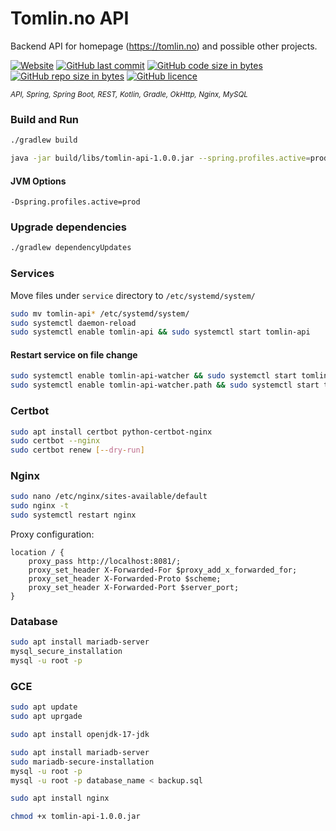 # Tomlin.no API

Backend API for homepage (https://tomlin.no) and possible other projects.

[![Website](https://img.shields.io/website-up-down-green-red/https/api.tomlin.no.svg?label=api)](https://api.tomlin.no)
[![GitHub last commit](https://img.shields.io/github/last-commit/benct/tomlin-api.svg)](https://github.com/benct/tomlin-api)
[![GitHub code size in bytes](https://img.shields.io/github/languages/code-size/benct/tomlin-api.svg)](https://github.com/benct/tomlin-api)
[![GitHub repo size in bytes](https://img.shields.io/github/repo-size/benct/tomlin-api.svg)](https://github.com/benct/tomlin-api)
[![GitHub licence](https://img.shields.io/github/license/benct/tomlin-api.svg)](https://github.com/benct/tomlin-api/blob/master/LICENCE)

<sub><i>API, Spring, Spring Boot, REST, Kotlin, Gradle, OkHttp, Nginx, MySQL</i></sub>

### Build and Run
```bash
./gradlew build

java -jar build/libs/tomlin-api-1.0.0.jar --spring.profiles.active=prod
```

#### JVM Options
```jvm
-Dspring.profiles.active=prod
```

### Upgrade dependencies
```bash
./gradlew dependencyUpdates
```

### Services
Move files under `service` directory to `/etc/systemd/system/`
```bash
sudo mv tomlin-api* /etc/systemd/system/
sudo systemctl daemon-reload
sudo systemctl enable tomlin-api && sudo systemctl start tomlin-api
```

#### Restart service on file change
```bash
sudo systemctl enable tomlin-api-watcher && sudo systemctl start tomlin-api-watcher
sudo systemctl enable tomlin-api-watcher.path && sudo systemctl start tomlin-api-watcher.path
```

### Certbot
```bash
sudo apt install certbot python-certbot-nginx
sudo certbot --nginx
sudo certbot renew [--dry-run]
```

### Nginx
```bash
sudo nano /etc/nginx/sites-available/default
sudo nginx -t
sudo systemctl restart nginx
```

Proxy configuration:
```
location / {
    proxy_pass http://localhost:8081/;
    proxy_set_header X-Forwarded-For $proxy_add_x_forwarded_for;
    proxy_set_header X-Forwarded-Proto $scheme;
    proxy_set_header X-Forwarded-Port $server_port;
}
```

### Database
```bash
sudo apt install mariadb-server
mysql_secure_installation
mysql -u root -p
```


### GCE
```bash
sudo apt update
sudo apt uprgade

sudo apt install openjdk-17-jdk

sudo apt install mariadb-server
sudo mariadb-secure-installation
mysql -u root -p
mysql -u root -p database_name < backup.sql

sudo apt install nginx

chmod +x tomlin-api-1.0.0.jar
```
